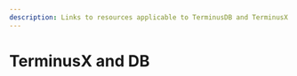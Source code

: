 ```yaml
---
description: Links to resources applicable to TerminusDB and TerminusX.
---
```


# TerminusX and DB


